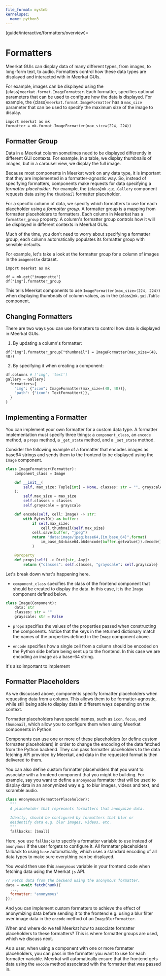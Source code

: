 ```yaml
---
file_format: mystnb
kernelspec:
  name: python3
---
```


(guide/interactive/formatters/overview)=
# Formatters
Meerkat GUIs can display data of many different types, from images, to long-form text, to audio.  Formatters control how these data types are displayed and interacted with in Meerkat GUIs.

For example, images can be displayed using the {class}`meerkat.format.ImageFormatter`. 
Each formatter, specifies optional parameters that can be used to configure how the data is displayed. For example, the {class}`meerkat.format.ImageFormatter` has a `max_size` parameter that can be used to specify the maximum size of the image to display.

  
```{code-cell} ipython3
import meerkat as mk
formatter = mk.format.ImageFormatter(max_size=(224, 224))
```

## Formatter Group
Data in a Meerkat column sometimes need to be displayed differently in different GUI contexts. For example, in a table, we display thumbnails of images, but in a carousel view, we display the full image. 

Because most components in Meerkat work on any data type, it is important that they are implemented in a formatter-agnostic way. So, instead of specifying formatters, components make requests for data specifying a *formatter placeholder*. For example, the {class}`mk.gui.Gallery` component requests data using the `thumbnail` formatter placeholder.

For a specific column of data, we specify which formatters to use for each placeholder using a *formatter group*. A formatter group is a mapping from formatter placeholders to formatters. Each column in Meerkat has a `formatter_group` property. A column's formatter group controls how it will be displayed in different contexts in Meerkat GUIs. 

Much of the time, you don't need to worry about specifying a formatter group, each column automatically populates its formatter group with sensible defaults. 

For example, let's take a look at the formatter group for a column of images in the `imagenette` dataset.
```{code-cell} ipython3
import meerkat as mk

df = mk.get("imagenette")
df["img"].formatter_group
```

This tells Meerkat components to use `ImageFormatter(max_size=(224, 224))` when displaying thumbnails of column values, as in the {class}`mk.gui.Table` component. 

## Changing Formatters 

There are two ways you can use formatters to control how data is displayed in Meerkat GUIs.
1. By updating a column's formatter:
```{code-cell} ipython3
df["img"].formatter_group["thumbnail"] = ImageFormatter(max_size=(48, 48))
```

2. By specifying it when creating a component:
```python
df.columns # ['img', 'text']
gallery = Gallery(
  formatters={
    "img": {"icon": ImageFormatter(max_size=(48, 48))},
    "path": {"icon": TextFormatter()},
  }
)
```


## Implementing a Formatter
You can implement your own formatter for a custom data type. 
A formatter implementation must specify three things: a `component_class`, an `encode` method, a `props` method, a `_get_state` method, and a `_set_state` method. 

Consider the following example of a formatter that encodes images as base64 strings and sends them to the frontend to be displayed using the `Image` component.

```python
class ImageFormatter(Formatter):
    component_class = Image

    def __init__(
        self, max_size: Tuple[int] = None, classes: str = "", grayscale: str = False
    ):
        self.max_size = max_size
        self.classes = classes
        self.grayscale = grayscale

    def encode(self, cell: Image) -> str:
        with BytesIO() as buffer:
            if self.max_size:
                cell.thumbnail(self.max_size)
            cell.save(buffer, "jpeg")
            return "data:image/jpeg;base64,{im_base_64}".format(
                im_base_64=base64.b64encode(buffer.getvalue()).decode()
            )

    @property
    def props(self) -> Dict[str, Any]:
        return {"classes": self.classes, "grayscale": self.grayscale}
```
Let's break down what's happening here. 
- `component_class` specifies the class of the frontend component that should be created to display the data. In this case, it is the `Image` component defined below.
```python
class Image(Component):
    data: str
    classes: str = ""
    grayscale: str = False
```
- `props` specifies the values of the properties passed when constructing the components. Notice that the keys in the returned dictionary match the names of the properties defined in the `Image` component above. 

- `encode` specifies how a single cell from a column should be encoded on the Python side before being sent up to the frontend. In this case we are encoding an image as a base-64 string.

It's also important to implement 

## Formatter Placeholders
As we discussed above, components specify formatter placeholders when requesting data from a column. This allows them to be formatter-agnostic, while still being able to display data in different ways depending on the context.

Formatter placeholders have special names, such as `icon`, `focus`, and `thumbnail`, which
allow you to configure them when using Meerkat components in Python.

Components can use one or more of these placeholders (or define custom formatter placeholders) in order to change the encoding of the data fetched from the Python backend. They can pass formatter placeholders to the data fetching API provided by Meerkat, and data in the requested format is then delivered to them.

You can also define custom formatter placeholders that you want to associate with a frontend component that you might be building. For example, say you want to define a `anonymous` formatter that will be used to display data in an anonymized way e.g. to blur images, videos and text, and scramble audio.

```python
class Anonymous(FormatterPlaceholder):
  """
  A placeholder that represents formatters that anonymize data.
  
  Ideally, should be configured by formatters that blur or 
  deidentify data e.g. blur images, videos, etc.
  """
  fallbacks: [Small]
```

Here, you use `fallbacks` to specify a formatter variable to use instead of `anonymous` if the user forgets to configure it. All formatter placeholders fallback to using `base` automatically, which uses a standard encoding of all data types to make sure everything can be displayed.

You would then use this `anonymous` variable in your frontend code when fetching data using the Meerkat `js` API.

```js
// Fetch data from the backend using the anonymous formatter.
data = await fetchChunk({
  ...,
  formatter: "anonymous"
});
```

And you can implement custom formatters to achieve the effect of anonymizing data before sending it to the frontend e.g. using a blur filter over image data in the `encode` method of an `ImageBlurFormatter`.

When and where do we tell Meerkat how to associate formatter placeholders to these formatters? This is where formatter groups are used, which we discuss next.


As a user, when using a component with one or more formatter placeholders, you can pass in the formatter you want to use for each formatter variable. Meerkat will automatically ensure that the frontend gets data using the `encode` method associated with the formatter that was passed in.

